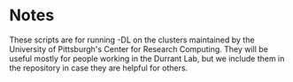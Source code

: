 Notes
=====

These scripts are for running -DL on the clusters maintained by the University
of Pittsburgh's Center for Research Computing. They will be useful mostly for
people working in the Durrant Lab, but we include them in the repository in
case they are helpful for others.
